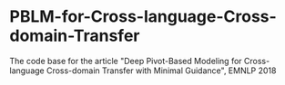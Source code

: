 # PBLM-for-Cross-language-Cross-domain-Transfer
The code base for the article "Deep Pivot-Based Modeling for Cross-language Cross-domain Transfer with Minimal Guidance", EMNLP 2018
